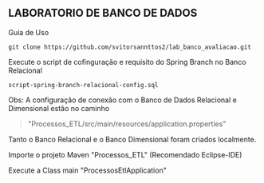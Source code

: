 ## LABORATORIO DE BANCO DE DADOS

Guia de Uso

``` 
git clone https://github.com/svitorsannttos2/lab_banco_avaliacao.git
```

Execute o script de cofinguração e requisito do Spring Branch no Banco Relacional     

```
script-spring-branch-relacional-config.sql
```
Obs: A configuração de conexão com o Banco de Dados Relacional e Dimensional estão no caminho 
> "Processos_ETL/src/main/resources/application.properties"

Tanto o Banco Relacional e o Banco Dimensional foram criados localmente.

Importe o projeto Maven "Processos_ETL" (Recomendado Eclipse-IDE)

Execute a Class main "ProcessosEtlApplication"
